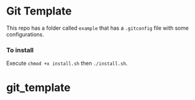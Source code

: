 # Git Template

This repo has a folder called `example` that has a `.gitconfig` file with some
configurations.

### To install
Execute `chmod +x install.sh` then `./install.sh`.
# git_template
